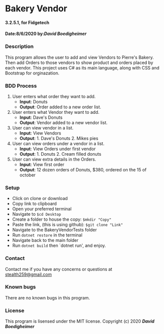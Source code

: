 # Bakery Vendor
#### 3.2.5.1, for Fidgetech
#### Date:8/6/2020  by:_**David Boedigheimer**_
### Description
This program allows the user to add and view Vendors to Pierre's Bakery. Then add Orders to those vendors to show product and orders placed by each vendor. This project uses C# as its main language, along with CSS and Bootstrap for orginazation.
### BDD Process
1. User enters what order they want to add.
      * **Input**: Donuts
      * **Output**: Order added to a new order list.
2. User enters what Vendor they want to add.
      * **Input**: Dave's Donuts
      * **Output**: Vendor added to a new vendor list.
3. User can view vendor in a list.
      * **Input**: View Vendors
      * **Output**: 1. Dave's Donuts 2. Mikes pies
4. User can view orders under a vendor in a list.
      * **Input**: View Orders under first vendor
      * **Output**: 1. Donuts 2. Cream filled donuts
5. User can view extra details in the Orders.
      * **Input**: View first order
      * **Output**: 12 dozen orders of Donuts, $380, ordered on the 15 of october 
### Setup
* Click on clone or download
* Copy link to clipboard
* Open your preferred terminal
* Navigate to `$cd Desktop`
* Create a folder to house the copy: `$mkdir "Copy"`
* Paste the link, (this is using github): `$git clone "Link"`
* Navigate to the BakeryVendorTests folder
* Run `dotnet restore` in the terminal
* Navigate back to the main folder
* Run `dotnet build` then `dotnet run', and enjoy.
### Contact
Contact me if you have any concerns or questions at stealth259@gmail.com
### Known bugs
There are no known bugs in this program.
### License
This program is lisensed under the MIT license.
Copyright (c) 2020 _**David Boedigheimer**_
